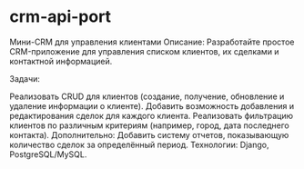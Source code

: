 # crm-api-port

Мини-CRM для управления клиентами
Описание: Разработайте простое CRM-приложение для управления списком клиентов, их сделками и контактной информацией.

Задачи:

Реализовать CRUD для клиентов (создание, получение, обновление и удаление информации о клиенте).
Добавить возможность добавления и редактирования сделок для каждого клиента.
Реализовать фильтрацию клиентов по различным критериям (например, город, дата последнего контакта).
Дополнительно: Добавить систему отчетов, показывающую количество сделок за определённый период.
Технологии: Django, PostgreSQL/MySQL.
